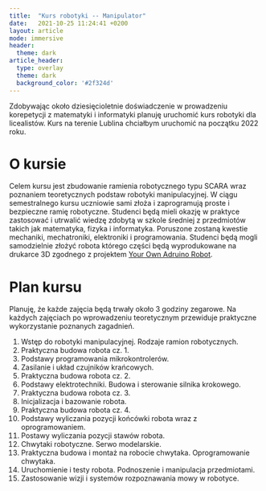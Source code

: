 ```yaml
---
title:  "Kurs robotyki -- Manipulator"
date:   2021-10-25 11:24:41 +0200
layout: article
mode: immersive
header:
  theme: dark
article_header:
  type: overlay
  theme: dark
  background_color: '#2f324d'
---
```

<!--more-->
Zdobywając około dziesięcioletnie doświadczenie w prowadzeniu korepetycji z matematyki i informatyki planuję uruchomić kurs robotyki dla licealistów. Kurs na terenie Lublina chciałbym uruchomić na początku 2022 roku. 

# O kursie

Celem kursu jest zbudowanie ramienia robotycznego typu SCARA wraz poznaniem teoretycznych podstaw robotyki manipulacyjnej. W ciągu semestralnego kursu uczniowie sami złoża i zaprogramują proste i bezpieczne ramię robotyczne. 
Studenci będą mieli okazję w praktyce zastosować i utrwalić wiedzę zdobytą w szkole średniej z przedmiotów takich jak matematyka, fizyka i informatyka. Poruszone zostaną kwestie mechaniki, mechatroniki, elektroniki i programowania. Studenci będą mogli samodzielnie złożyć robota którego części będą wyprodukowane na drukarce 3D zgodnego z projektem [Your Own Adruino Robot](https://howtomechatronics.com/projects/scara-robot-how-to-build-your-own-arduino-based-robot/).

# Plan kursu

Planuję, że każde zajęcia będą trwały około 3 godziny zegarowe. Na każdych zajęciach po wprowadzeniu teoretycznym przewiduje praktyczne wykorzystanie poznanych zagadnień.

1. Wstęp do robotyki manipulacyjnej. Rodzaje ramion robotycznych.
2. Praktyczna budowa robota cz. 1. 
3. Podstawy programowania mikrokontrolerów.
4. Zasilanie i układ czujników krańcowych.
5. Praktyczna budowa robota cz. 2.
6. Podstawy elektrotechniki. Budowa i sterowanie silnika krokowego.
7. Praktyczna budowa robota cz. 3.
8. Inicjalizacja i bazowanie robota.
9. Praktyczna budowa robota cz. 4.
10. Podstawy wyliczania pozycji końcówki robota wraz z oprogramowaniem.
11. Postawy wyliczania pozycji stawów robota.
12. Chwytaki robotyczne. Serwo modelarskie.
13. Praktyczna budowa i montaż na robocie chwytaka. Oprogramowanie chwytaka.
14. Uruchomienie i testy robota. Podnoszenie i manipulacja przedmiotami.
15. Zastosowanie wizji i systemów rozpoznawania mowy w robotyce.
